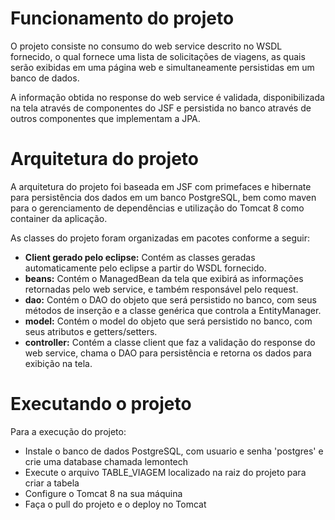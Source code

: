 # Funcionamento do projeto

O projeto consiste no consumo do web service descrito no WSDL fornecido, o qual fornece uma lista de solicitações de viagens, as quais serão exibidas
em uma página web e simultaneamente persistidas em um banco de dados.

A informação obtida no response do web service é validada, disponibilizada na tela através de componentes do JSF e persistida no banco
através de outros componentes que implementam a JPA.


# Arquitetura do projeto

A arquitetura do projeto foi baseada em JSF com primefaces e hibernate para persistência dos dados em um banco PostgreSQL, bem como maven para o gerenciamento 
de dependências e utilização do Tomcat 8 como container da aplicação.

As classes do projeto foram organizadas em pacotes conforme a seguir:

* **Client gerado pelo eclipse:** Contém as classes geradas automaticamente pelo eclipse a partir do WSDL fornecido.
* **beans:** Contém o ManagedBean da tela que exibirá as informações retornadas pelo web service, e também responsável pelo request.
* **dao:** Contém o DAO do objeto que será persistido no banco, com seus métodos de inserção e a classe genérica que controla a EntityManager.
* **model:** Contém o model do objeto que será persistido no banco, com seus atributos e getters/setters.
* **controller:** Contém a classe client que faz a validação do response do web service, chama o DAO para persistência e retorna os dados para exibição na tela.

# Executando o projeto

Para a execução do projeto:

* Instale o banco de dados PostgreSQL, com usuario e senha 'postgres' e crie uma database chamada lemontech
* Execute o arquivo TABLE_VIAGEM localizado na raiz do projeto para criar a tabela
* Configure o Tomcat 8 na sua máquina
* Faça o pull do projeto e o deploy no Tomcat
